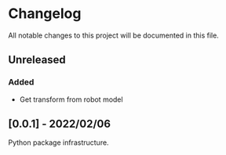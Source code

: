 # Changelog

All notable changes to this project will be documented in this file.

## Unreleased

### Added

- Get transform from robot model

## [0.0.1] - 2022/02/06

Python package infrastructure.
